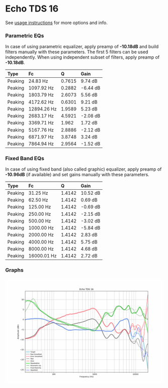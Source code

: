 # Echo TDS 16
See [usage instructions](https://github.com/jaakkopasanen/AutoEq#usage) for more options and info.

### Parametric EQs
In case of using parametric equalizer, apply preamp of **-10.18dB** and build filters manually
with these parameters. The first 5 filters can be used independently.
When using independent subset of filters, apply preamp of **-10.18dB**.

| Type    | Fc          |      Q | Gain     |
|:--------|:------------|:-------|:---------|
| Peaking | 24.83 Hz    | 0.7615 | 9.74 dB  |
| Peaking | 1097.92 Hz  | 0.2882 | -6.44 dB |
| Peaking | 1803.79 Hz  | 2.6073 | 5.56 dB  |
| Peaking | 4172.62 Hz  | 0.6301 | 9.21 dB  |
| Peaking | 12894.26 Hz | 1.9589 | 5.23 dB  |
| Peaking | 2683.17 Hz  | 4.5921 | -2.08 dB |
| Peaking | 3369.71 Hz  | 1.962  | 1.72 dB  |
| Peaking | 5167.76 Hz  | 2.8886 | -2.12 dB |
| Peaking | 6871.97 Hz  | 3.8748 | 3.24 dB  |
| Peaking | 7864.94 Hz  | 2.9564 | -1.52 dB |

### Fixed Band EQs
In case of using fixed band (also called graphic) equalizer, apply preamp of **-10.96dB**
(if available) and set gains manually with these parameters.

| Type    | Fc          |      Q | Gain     |
|:--------|:------------|:-------|:---------|
| Peaking | 31.25 Hz    | 1.4142 | 10.52 dB |
| Peaking | 62.50 Hz    | 1.4142 | 0.69 dB  |
| Peaking | 125.00 Hz   | 1.4142 | -0.69 dB |
| Peaking | 250.00 Hz   | 1.4142 | -2.15 dB |
| Peaking | 500.00 Hz   | 1.4142 | -3.02 dB |
| Peaking | 1000.00 Hz  | 1.4142 | -5.84 dB |
| Peaking | 2000.00 Hz  | 1.4142 | 2.83 dB  |
| Peaking | 4000.00 Hz  | 1.4142 | 5.75 dB  |
| Peaking | 8000.00 Hz  | 1.4142 | 4.68 dB  |
| Peaking | 16000.01 Hz | 1.4142 | 2.72 dB  |

### Graphs
![](./Echo%20TDS%2016.png)